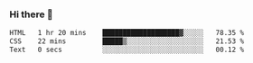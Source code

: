 ### Hi there 👋

<!--START_SECTION:waka-->

```txt
HTML   1 hr 20 mins    ███████████████████▓░░░░░   78.35 %
CSS    22 mins         █████▒░░░░░░░░░░░░░░░░░░░   21.53 %
Text   0 secs          ░░░░░░░░░░░░░░░░░░░░░░░░░   00.12 %
```

<!--END_SECTION:waka-->
